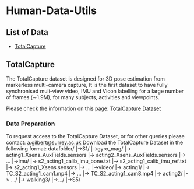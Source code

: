 # Human-Data-Utils

## List of Data

* [TotalCapture](#TotalCapture)

## TotalCapture

The TotalCapture dataset is designed for 3D pose estimation from markerless multi-camera capture, It is the first dataset to have fully synchronised muli-view video, IMU and Vicon labelling for a large number of frames (∼1.9M), for many subjects, activities and viewpoints.

Please check the information on this page: [TotalCapture Dataset](https://cvssp.org/data/totalcapture/)

### Data Preparation

To request access to the TotalCapture Dataset, or for other queries please contact: a.gilbert@surrey.ac.uk
Download the TotalCapture Dataset in the following format:
datafolder/
    |->S1/
        |->gyro_mag/
            |-> acting1_Xsens_AuxFields.sensors
            |-> acting2_Xsens_AuxFields.sensors
            |-> ...
        |->imu/
            |-> s2_acting1_calib_imu_bone.txt
            |-> s2_acting1_calib_imu_ref.txt
            |-> s2_acting1_Xsens.sensors
            |-> ...
        |->video/
            |-> acting1/
                |-> TC_S2_acting1_cam1.mp4
                |-> ...
                |-> TC_S2_acting1_cam8.mp4
            |-> acting2/
            |-> .../
            |-> walking3/
    |->.../
    |->S5/
